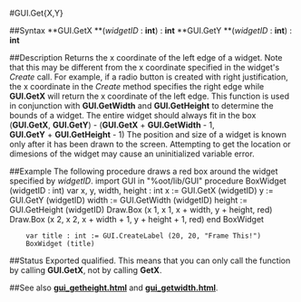 
#GUI.Get{X,Y}

##Syntax
**GUI.GetX **(*widgetID* : **int**) : **int**
**GUI.GetY **(*widgetID* : **int**) : **int**

##Description
Returns the x coordinate of the left edge of a widget. Note that this may be different from the x coordinate specified in the widget's *Create* call. For example, if a radio button is created with right justification, the x coordinate in the *Create* method specifies the right edge while **GUI.GetX** will return the x coordinate of the left edge.
This function is used in conjunction with **GUI.GetWidth** and **GUI.GetHeight** to determine the bounds of a widget. The entire widget should always fit in the box (**GUI.GetX**, **GUI.GetY**) - (**GUI.GetX** + **GUI.GetWidth** - 1, **GUI.GetY** + **GUI.GetHeight** - 1)
The position and size of a widget is known only after it has been drawn to the screen. Attempting to get the location or dimesions of the widget may cause an uninitialized variable error.

##Example
The following procedure draws a red box around the widget specified by *widgetID*.
        import GUI in "%oot/lib/GUI"
        procedure BoxWidget (widgetID : int)
            var x, y, width, height : int
            x := GUI.GetX (widgetID)
            y := GUI.GetY (widgetID)
            width := GUI.GetWidth (widgetID)
            height := GUI.GetHeight (widgetID)
            Draw.Box (x  1, x  1, x + width, y + height, red)
            Draw.Box (x  2, x  2, x + width + 1, y + height + 1, red)
        end BoxWidget
        
        var title : int := GUI.CreateLabel (20, 20, "Frame This!")
        BoxWidget (title)
##Status
Exported qualified.
This means that you can only call the function by calling **GUI.GetX**, not by calling **GetX**.

##See also
**[gui_getheight.html](GUI.GetHeight)** and **[gui_getwidth.html](GUI.GetWidth)**.
